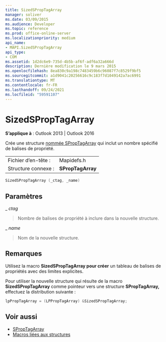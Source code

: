 ```yaml
---
title: SizedSPropTagArray
manager: soliver
ms.date: 03/09/2015
ms.audience: Developer
ms.topic: reference
ms.prod: office-online-server
ms.localizationpriority: medium
api_name:
- MAPI.SizedSPropTagArray
api_type:
- COM
ms.assetid: 1d2dc6e9-735d-4b5b-af6f-adf6a32a666d
description: Dernière modification le 9 mars 2015
ms.openlocfilehash: 8ea830c9a198c7483459b6c96087f7c8529f9bf5
ms.sourcegitcommit: a1d9041c20256616c9c183f7d1049142a7ac6991
ms.translationtype: MT
ms.contentlocale: fr-FR
ms.lasthandoff: 09/24/2021
ms.locfileid: "59591107"
---
```

# <a name="sizedsproptagarray"></a>SizedSPropTagArray

**S’applique à** : Outlook 2013 | Outlook 2016 
  
Crée une structure [nommée SPropTagArray](sproptagarray.md) qui inclut un nombre spécifié de balises de propriété. 
  
|||
|:-----|:-----|
|Fichier d’en-tête :  <br/> |Mapidefs.h  <br/> |
|Structure connexe :  <br/> |**SPropTagArray** <br/> |
   
```cpp
SizedSPropTagArray (_ctag, _name)
```

## <a name="parameters"></a>Paramètres

_ _ctag_
  
> Nombre de balises de propriété à inclure dans la nouvelle structure.
    
_ _name_
  
> Nom de la nouvelle structure.
    
## <a name="remarks"></a>Remarques

Utilisez la macro **SizedSPropTagArray pour créer** un tableau de balises de propriétés avec des limites explicites. 
  
Pour utiliser la nouvelle structure qui résulte de la macro **SizedSPropTagArray** comme pointeur vers une structure **SPropTagArray,** effectuez la distribution suivante : 
  
```cpp
lpPropTagArray = (LPPropTagArray) &SizedSPropTagArray;

```

## <a name="see-also"></a>Voir aussi

- [SPropTagArray](sproptagarray.md)
- [Macros liées aux structures](macros-related-to-structures.md)

